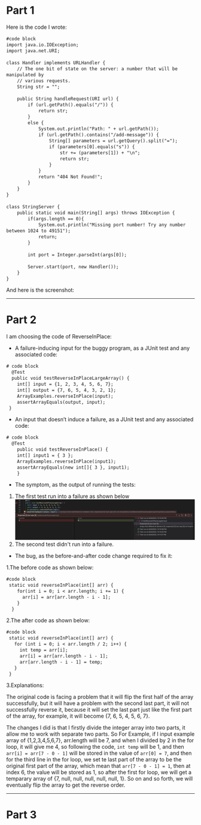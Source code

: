 # Part 1
Here is the code I wrote:
```
#code block
import java.io.IOException;
import java.net.URI;

class Handler implements URLHandler {
    // The one bit of state on the server: a number that will be manipulated by
    // various requests.
    String str = "";

    public String handleRequest(URI url) {
        if (url.getPath().equals("/")) {
            return str;
        } 
        else {
            System.out.println("Path: " + url.getPath());
            if (url.getPath().contains("/add-message")) {
                String[] parameters = url.getQuery().split("=");
                if (parameters[0].equals("s")) {
                    str += (parameters[1]) + "\n";
                    return str;
                }
            }
            return "404 Not Found!";
        }
    }
}

class StringServer {
    public static void main(String[] args) throws IOException {
        if(args.length == 0){
            System.out.println("Missing port number! Try any number between 1024 to 49151");
            return;
        }

        int port = Integer.parseInt(args[0]);

        Server.start(port, new Handler());
    }
}
```
And here is the screenshot:


---
# Part 2
I am choosing the code of ReverseInPlace:

* A failure-inducing input for the buggy program, as a JUnit test and any associated code:
```
# code block
  @Test
  public void testReverseInPlaceLargeArray() {
    int[] input = {1, 2, 3, 4, 5, 6, 7};
    int[] output = {7, 6, 5, 4, 3, 2, 1};
    ArrayExamples.reverseInPlace(input);
    assertArrayEquals(output, input);
 }
```
* An input that doesn’t induce a failure, as a JUnit test and any associated code:
```
# code block
  @Test 
	public void testReverseInPlace() {
    int[] input1 = { 3 };
    ArrayExamples.reverseInPlace(input1);
    assertArrayEquals(new int[]{ 3 }, input1);
	}
```
* The symptom, as the output of running the tests:
1. The first test run into a failure as shown below
![Image](symptom.jpg)
2. The second test didn't run into a failure.
* The bug, as the before-and-after code change required to fix it:

1.The before code as shown below:
```
#code block
 static void reverseInPlace(int[] arr) {
    for(int i = 0; i < arr.length; i += 1) {
      arr[i] = arr[arr.length - i - 1];
    }
  }
```
2.The after code as shown below:
```
#code block
 static void reverseInPlace(int[] arr) {
   for (int i = 0; i < arr.length / 2; i++) {
     int temp = arr[i];
     arr[i] = arr[arr.length - i - 1];
     arr[arr.length - i - 1] = temp;
   }
 }
```

3.Explanations:

The original code is facing a problem that it will flip the first half of the array successfully, but it will have a problem with the second last part, it will not successfully reverse it, because it will set the last part just like the first part of the array, for example, it will become {7, 6, 5, 4, 5, 6, 7}.

The changes I did is that I firstly divide the integer array into two parts, it allow me to work with separate two parts. 
So For Example, if I input example array of {1,2,3,4,5,6,7}, arr.length will be 7, and when I divided by 2 in the for loop, it will give me 4, so following the code, ```int temp``` will be 1, and then ```arr[i] = arr[7 - 0 - 1]``` will be stored in the value of ```arr[0] = 7```, and then for the third line in the for loop, we set te last part of the array to be the original first part of the array, which mean that ```arr[7 - 0 - 1] = 1```, then at index 6, the value will be stored as 1, so after the first for loop, we will get a temparary array of {7, null, null, null, null, null, 1}.
So on and so forth, we will eventually flip the array to get the reverse order.

---
# Part 3
